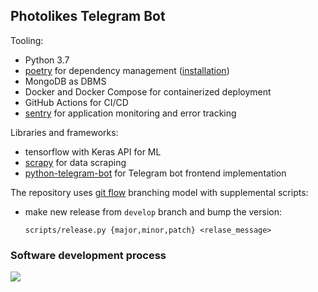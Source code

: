 Photolikes Telegram Bot
---

Tooling:
- Python 3.7
- [poetry](https://python-poetry.org/) for dependency management ([installation](https://python-poetry.org/docs/#installation))
- MongoDB as DBMS
- Docker and Docker Compose for containerized deployment 
- GitHub Actions for CI/CD
- [sentry](http://sentry.io/) for application monitoring and error tracking

Libraries and frameworks:
- tensorflow with Keras API for ML
- [scrapy](https://scrapy.org/) for data scraping
- [python-telegram-bot](https://github.com/python-telegram-bot/python-telegram-bot) for Telegram bot frontend implementation  

The repository uses [git flow](https://danielkummer.github.io/git-flow-cheatsheet/) branching model with supplemental scripts: 
- make new release from `develop` branch and bump the version:

    `scripts/release.py {major,minor,patch} <relase_message>`
   
### Software development process
![](https://camo.githubusercontent.com/2e840faa3b8588b30c4098e0545d8fb3a7751cf29242e46dc2873e6e07da5069/68747470733a2f2f63646e2e766f782d63646e2e636f6d2f7468756d626f722f32713937594358634c4f6c6b6f52326a4b4b454d512d776b47396b3d2f3078303a393030783530302f31323030783830302f66696c746572733a666f63616c28333738783137383a35323278333232292f63646e2e766f782d63646e2e636f6d2f75706c6f6164732f63686f7275735f696d6167652f696d6167652f34393439333939332f746869732d69732d66696e652e302e6a7067)
